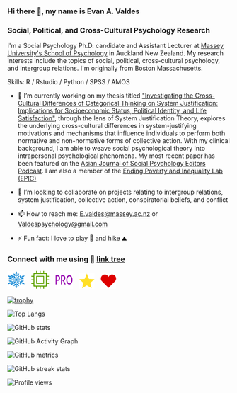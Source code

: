 ### Hi there 👋, my name is Evan A. Valdes
### Social, Political, and Cross-Cultural Psychology Research

I'm a Social Psychology Ph.D. candidate and Assistant Lecturer at [Massey University's School of Psychology](https://www.massey.ac.nz/massey/expertise/profile.cfm?stref=140822) in Auckland New Zealand. My research interests include the topics of social, political, cross-cultural psychology, and intergroup relations. I'm originally from Boston Massachusetts.

Skills: R / Rstudio / Python / SPSS / AMOS

- 🔭 I’m currently working on my thesis titled ["Investigating the Cross-Cultural Differences of Categorical Thinking on System Justification: Implications for Socioeconomic Status, Political Identity, and Life Satisfaction"](https://www-404.massey.ac.nz/massey/expertise/phd-student-profiles/doctoral-my-story.cfm?studid=FO4vb17fz9U%3D), through the lens of System Justification Theory, explores the underlying cross-cultural differences in system-justifying motivations and mechanisms that influence individuals to perform both normative and non-normative forms of collective action. With my clinical background, I am able to weave social psychological theory into intrapersonal psychological phenomena. My most recent paper has been featured on the [Asian Journal of Social Psychology Editors Podcast](https://ajsp-editors-podcast.castos.com/episodes/episode-10-2023). I am also a member of the [Ending Poverty and Inequality Lab (EPIC)](https://www.massey.ac.nz/about/colleges-schools-and-institutes/college-of-humanities-and-social-sciences/research-in-the-college-of-humanities-and-social-sciences/psychology-research/ending-poverty-and-inequality-cluster-epic/)
  
- 👯 I’m looking to collaborate on projects relating to intergroup relations, system justification, collective action, conspiratorial beliefs, and conflict 
- 📫 How to reach me:  E.valdes@massey.ac.nz or Valdespsychology@gmail.com 
- ⚡ Fun fact: I love to play :tennis: and hike :mountain: 


### Connect with me using 🌲 [link tree](https://linktr.ee/evanavaldes)  

<a href='https://archiveprogram.github.com/'><img src='https://raw.githubusercontent.com/acervenky/animated-github-badges/master/assets/acbadge.gif' width='40' height='40'></a> <a href='https://docs.github.com/en/developers'><img src='https://raw.githubusercontent.com/acervenky/animated-github-badges/master/assets/devbadge.gif' width='40' height='40'></a> <a href='https://github.com/pricing'><img src='https://raw.githubusercontent.com/acervenky/animated-github-badges/master/assets/pro.gif' width='40' height='40'></a> <a href='https://stars.github.com/'><img src='https://raw.githubusercontent.com/acervenky/animated-github-badges/master/assets/starbadge.gif' width='35' height='35'></a> <a href='https://docs.github.com/en/github/supporting-the-open-source-community-with-github-sponsors'><img src='https://raw.githubusercontent.com/acervenky/animated-github-badges/master/assets/sponsorbadge.gif' width='35' height='35'></a> 

[![trophy](https://github-profile-trophy.vercel.app/?username=evan113)](https://github.com/ryo-ma/github-profile-trophy)

[![Top Langs](https://github-readme-stats.vercel.app/api/top-langs/?username=evan113)](https://github.com/anuraghazra/github-readme-stats)

![GitHub stats](https://github-readme-stats.vercel.app/api?username=evan113&show_icons=true&count_private=true)  

![GitHub Activity Graph](https://activity-graph.herokuapp.com/graph?username=evan113)  

![GitHub metrics](https://metrics.lecoq.io/evan113)  

![GitHub streak stats](https://github-readme-streak-stats.herokuapp.com/?user=evan113)  

![Profile views](https://gpvc.arturio.dev/evan113)  
